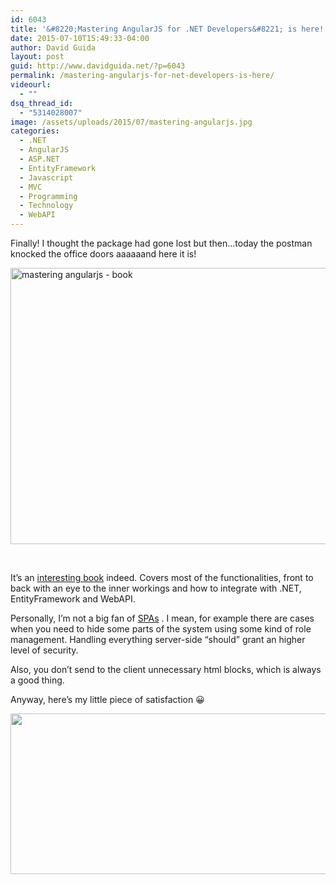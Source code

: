 ```yaml
---
id: 6043
title: '&#8220;Mastering AngularJS for .NET Developers&#8221; is here!'
date: 2015-07-10T15:49:33-04:00
author: David Guida
layout: post
guid: http://www.davidguida.net/?p=6043
permalink: /mastering-angularjs-for-net-developers-is-here/
videourl:
  - ""
dsq_thread_id:
  - "5314028007"
image: /assets/uploads/2015/07/mastering-angularjs.jpg
categories:
  - .NET
  - AngularJS
  - ASP.NET
  - EntityFramework
  - Javascript
  - MVC
  - Programming
  - Technology
  - WebAPI
---
```

Finally! I thought the package had gone lost but then&#8230;today the postman knocked the office doors aaaaaand here it is!

<a href="/assets/uploads/2015/07/mastering-angularjs-book.jpg" target="_blank"><img loading="lazy" class="aligncenter wp-image-6046 size-large" src="/assets/uploads/2015/07/mastering-angularjs-book-1024x575.jpg?resize=788%2C442" alt="mastering angularjs - book" width="788" height="442" srcset="/assets/uploads/2015/07/mastering-angularjs-book.jpg?resize=1024%2C575&ssl=1 1024w, /assets/uploads/2015/07/mastering-angularjs-book.jpg?resize=300%2C169&ssl=1 300w, /assets/uploads/2015/07/mastering-angularjs-book.jpg?resize=788%2C443&ssl=1 788w, /assets/uploads/2015/07/mastering-angularjs-book.jpg?w=1576&ssl=1 1576w, /assets/uploads/2015/07/mastering-angularjs-book.jpg?w=2364&ssl=1 2364w" sizes="(max-width: 788px) 100vw, 788px" data-recalc-dims="1" /></a>

&nbsp;

It&#8217;s an <a href="https://www.packtpub.com/web-development/mastering-angularjs-net-developers" target="_blank">interesting book</a> indeed. Covers most of the functionalities, front to back with an eye to the inner workings and how to integrate with .NET, EntityFramework and WebAPI.

Personally, I&#8217;m not a big fan of <a href="https://en.wikipedia.org/wiki/Single-page_application" target="_blank">SPAs</a> . I mean, for example there are cases when you need to hide some parts of the system using some kind of role management. Handling everything server-side &#8220;should&#8221; grant an higher level of security.

Also, you don&#8217;t send to the client unnecessary html blocks, which is always a good thing.

Anyway, here&#8217;s my little piece of satisfaction 😀

<a href="/assets/uploads/2015/07/mastering-angularjs-acknowledgements-1.jpg" target="_blank"><img loading="lazy" class="aligncenter wp-image-6047 size-large" src="/assets/uploads/2015/07/mastering-angularjs-acknowledgements-1-1024x334.jpg?resize=788%2C257" alt="" width="788" height="257" srcset="/assets/uploads/2015/07/mastering-angularjs-acknowledgements-1.jpg?resize=1024%2C334&ssl=1 1024w, /assets/uploads/2015/07/mastering-angularjs-acknowledgements-1.jpg?resize=300%2C98&ssl=1 300w, /assets/uploads/2015/07/mastering-angularjs-acknowledgements-1.jpg?resize=788%2C257&ssl=1 788w, /assets/uploads/2015/07/mastering-angularjs-acknowledgements-1.jpg?w=1280&ssl=1 1280w" sizes="(max-width: 788px) 100vw, 788px" data-recalc-dims="1" /></a>

<div class="post-details-footer-widgets">
</div>